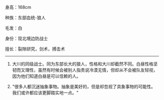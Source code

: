 身高：168cm

种族：东部血统-狼人

毛发：白

身份：现北境边防战士

擅长：裂隙研究，剑术，搏击术

-----

1. 大川的同级战士。同为东部长大的狼人，性格和大川却截然不同。白昼性格坚韧而又理性，虽然有时候会被别人指责说冷漠无情，但却从不会被队友轻视，因为他们知道白昼是可以信赖的人。

2. "很多人都沉迷抽象事物。抽象是美好的，但是却忽视了具象事物的可能性。我们或许都应该更脚踏实地一点。"
